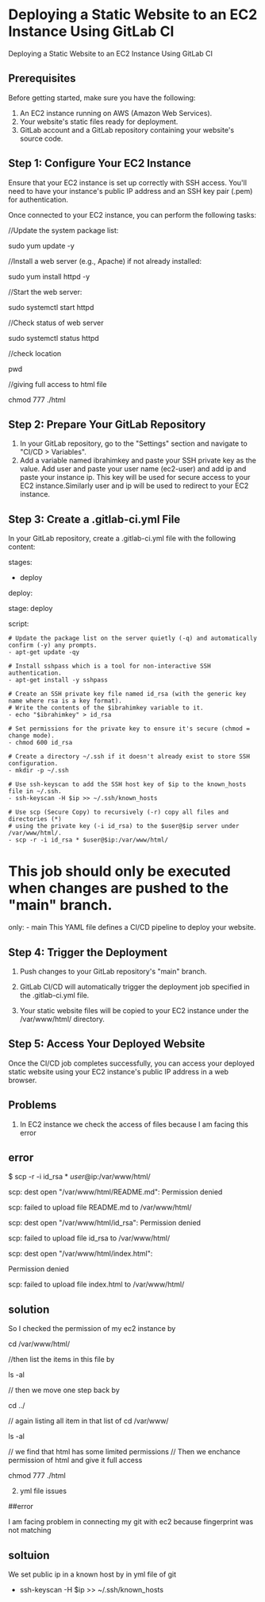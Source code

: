 
# Deploying a Static Website to an EC2 Instance Using GitLab CI

Deploying a Static Website to an EC2 Instance Using GitLab CI

##  Prerequisites

Before getting started, make sure you have the following:

1) An EC2 instance running on AWS (Amazon Web Services).
2) Your website's static files ready for deployment.
3) GitLab account and a GitLab repository containing your website's source code.

##  Step 1: Configure Your EC2 Instance

Ensure that your EC2 instance is set up correctly with SSH access. You'll need to have your instance's public IP address and an SSH key pair (.pem) for authentication.

Once connected to your EC2 instance, you can perform the following tasks:

//Update the system package list:

sudo yum update -y

//Install a web server (e.g., Apache) if not already installed:

sudo yum install httpd -y

//Start the web server:

sudo systemctl start httpd

//Check status of web server 

sudo systemctl status httpd

//check location 

pwd

//giving full access to html file 

chmod 777 ./html 



##  Step 2: Prepare Your GitLab Repository

1) In your GitLab repository, go to the "Settings" section and navigate to "CI/CD > Variables".
2) Add a variable named ibrahimkey and paste your SSH private key as the value. Add user and paste your user name (ec2-user) and add ip and paste your instance ip. This key will be used for secure access to your EC2 instance.Similarly user and ip will be used to redirect to your EC2 instance.

##  Step 3: Create a .gitlab-ci.yml File

In your GitLab repository, create a .gitlab-ci.yml file with the following content:

stages:
  - deploy

deploy:

  stage: deploy

  script:

    # Update the package list on the server quietly (-q) and automatically confirm (-y) any prompts.
    - apt-get update -qy

    # Install sshpass which is a tool for non-interactive SSH authentication.
    - apt-get install -y sshpass

    # Create an SSH private key file named id_rsa (with the generic key name where rsa is a key format).
    # Write the contents of the $ibrahimkey variable to it.
    - echo "$ibrahimkey" > id_rsa

    # Set permissions for the private key to ensure it's secure (chmod = change mode).
    - chmod 600 id_rsa

    # Create a directory ~/.ssh if it doesn't already exist to store SSH configuration.
    - mkdir -p ~/.ssh

    # Use ssh-keyscan to add the SSH host key of $ip to the known_hosts file in ~/.ssh.
    - ssh-keyscan -H $ip >> ~/.ssh/known_hosts

    # Use scp (Secure Copy) to recursively (-r) copy all files and directories (*) 
    # using the private key (-i id_rsa) to the $user@$ip server under /var/www/html/.
    - scp -r -i id_rsa * $user@$ip:/var/www/html/

  # This job should only be executed when changes are pushed to the "main" branch.
  only:
    - main
This YAML file defines a CI/CD pipeline to deploy your website.

##  Step 4: Trigger the Deployment

1) Push changes to your GitLab repository's "main" branch.

2) GitLab CI/CD will automatically trigger the deployment job specified in the .gitlab-ci.yml file.

3) Your static website files will be copied to your EC2 instance under the /var/www/html/ directory.

##  Step 5: Access Your Deployed Website

Once the CI/CD job completes successfully, you can access your deployed static website using your EC2 instance's public IP address in a web browser.
##  Problems 

1) In EC2 instance we check the access of files because I am facing this error 
 
## error

$ scp -r -i id_rsa * $user@$ip:/var/www/html/

scp: dest open "/var/www/html/README.md": Permission denied

scp: failed to upload file README.md to /var/www/html/

scp: dest open "/var/www/html/id_rsa": Permission denied

scp: failed to upload file id_rsa to /var/www/html/

scp: dest open "/var/www/html/index.html": 

Permission denied

scp: failed to upload file index.html to /var/www/html/

## solution 

So I checked the permission of my ec2 instance by 

cd /var/www/html/ 

//then list the items in this file by 

ls -al 

// then we move one step back by 
 
cd ../

// again listing all item in that list of cd /var/www/

ls -al 

// we find that html has some limited permissions
// Then we enchance permission of html and give it full access 

chmod 777 ./html

2) yml file issues 

##error

I am facing problem in connecting my git with ec2 because fingerprint was not matching 

## soltuion 

We set public ip in a known host by in yml file of git 

- ssh-keyscan -H $ip >> ~/.ssh/known_hosts

